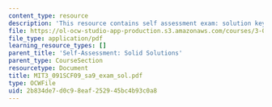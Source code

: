 ```yaml
---
content_type: resource
description: 'This resource contains self assessment exam: solution key.'
file: https://ol-ocw-studio-app-production.s3.amazonaws.com/courses/3-091sc-introduction-to-solid-state-chemistry-fall-2010/2b834de7d0c98eaf252945bc4b93c0a8_MIT3_091SCF09_sa9_exam_sol.pdf
file_type: application/pdf
learning_resource_types: []
parent_title: 'Self-Assessment: Solid Solutions'
parent_type: CourseSection
resourcetype: Document
title: MIT3_091SCF09_sa9_exam_sol.pdf
type: OCWFile
uid: 2b834de7-d0c9-8eaf-2529-45bc4b93c0a8
---
```

